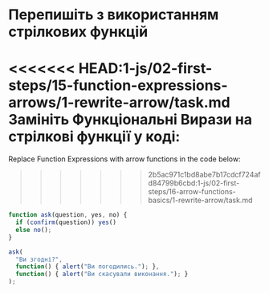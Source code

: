 
# Перепишіть з використанням стрілкових функцій

<<<<<<< HEAD:1-js/02-first-steps/15-function-expressions-arrows/1-rewrite-arrow/task.md
Замініть Функціональні Вирази на стрілкові функції у коді:
=======
Replace Function Expressions with arrow functions in the code below:
>>>>>>> 2b5ac971c1bd8abe7b17cdcf724afd84799b6cbd:1-js/02-first-steps/16-arrow-functions-basics/1-rewrite-arrow/task.md

```js run
function ask(question, yes, no) {
  if (confirm(question)) yes()
  else no();
}

ask(
  "Ви згодні?",
  function() { alert("Ви погодились."); },
  function() { alert("Ви скасували виконання."); }
);
```
